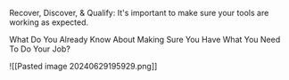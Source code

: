 
Recover, Discover, & Qualify: It's important to make sure your tools are working as expected.


What Do You Already Know About Making Sure You Have What You Need To Do Your Job?

![[Pasted image 20240629195929.png]]

